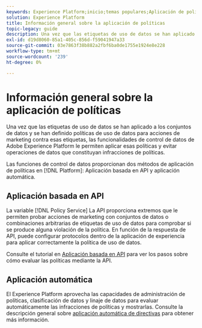 ```yaml
---
keywords: Experience Platform;inicio;temas populares;Aplicación de políticas;Aplicación automática;aplicación basada en API;control de datos
solution: Experience Platform
title: Información general sobre la aplicación de políticas
topic-legacy: guide
description: Una vez que las etiquetas de uso de datos se han aplicado a los conjuntos de datos de Adobe Experience Platform y se han definido políticas de uso de datos para acciones de marketing contra esas etiquetas, las funcionalidades de control de datos le permiten aplicar esas políticas e impedir operaciones de datos que constituyan infracciones de políticas. Las funciones de control de datos de Platform proporcionan dos métodos de aplicación de políticas, aplicación basada en API y aplicación automática.
exl-id: d19d8060-85a1-405c-856d-f59041947a33
source-git-commit: 03e7863f38b882a2fbf6ba0de1755e1924e8e228
workflow-type: tm+mt
source-wordcount: '239'
ht-degree: 0%

---
```


# Información general sobre la aplicación de políticas

Una vez que las etiquetas de uso de datos se han aplicado a los conjuntos de datos y se han definido políticas de uso de datos para acciones de marketing contra esas etiquetas, las funcionalidades de control de datos de Adobe Experience Platform le permiten aplicar esas políticas y evitar operaciones de datos que constituyan infracciones de políticas.

Las funciones de control de datos proporcionan dos métodos de aplicación de políticas en [!DNL Platform]: Aplicación basada en API y aplicación automática.

## Aplicación basada en API

La variable [!DNL Policy Service] La API proporciona extremos que le permiten probar acciones de marketing con conjuntos de datos o combinaciones arbitrarias de etiquetas de uso de datos para comprobar si se produce alguna violación de la política. En función de la respuesta de API, puede configurar protocolos dentro de la aplicación de experiencia para aplicar correctamente la política de uso de datos.

Consulte el tutorial en [Aplicación basada en API](./api-enforcement.md) para ver los pasos sobre cómo evaluar las políticas mediante la API.

## Aplicación automática

El Experience Platform aprovecha las capacidades de administración de políticas, clasificación de datos y linaje de datos para evaluar automáticamente las infracciones de políticas y mostrarlas. Consulte la descripción general sobre [aplicación automática de directivas](./auto-enforcement.md) para obtener más información.
